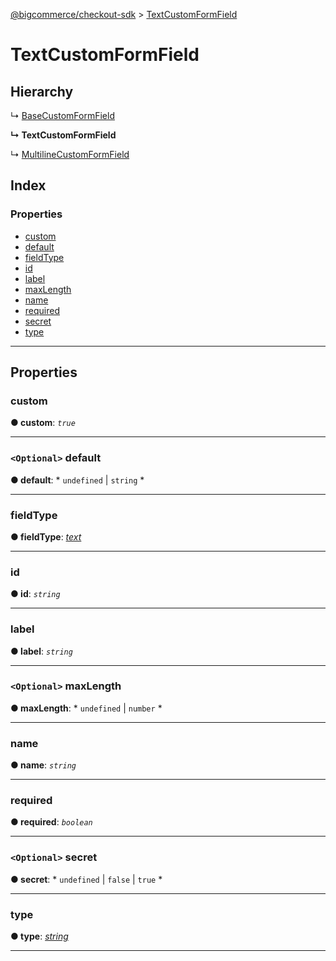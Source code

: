 [@bigcommerce/checkout-sdk](../README.md) > [TextCustomFormField](../interfaces/textcustomformfield.md)

# TextCustomFormField

## Hierarchy

↳  [BaseCustomFormField](basecustomformfield.md)

**↳ TextCustomFormField**

↳  [MultilineCustomFormField](multilinecustomformfield.md)

## Index

### Properties

* [custom](textcustomformfield.md#custom)
* [default](textcustomformfield.md#default)
* [fieldType](textcustomformfield.md#fieldtype)
* [id](textcustomformfield.md#id)
* [label](textcustomformfield.md#label)
* [maxLength](textcustomformfield.md#maxlength)
* [name](textcustomformfield.md#name)
* [required](textcustomformfield.md#required)
* [secret](textcustomformfield.md#secret)
* [type](textcustomformfield.md#type)

---

## Properties

<a id="custom"></a>

###  custom

**● custom**: *`true`*

___
<a id="default"></a>

### `<Optional>` default

**● default**: * `undefined` &#124; `string`
*

___
<a id="fieldtype"></a>

###  fieldType

**● fieldType**: *[text](../enums/formfieldfieldtype.md#text)*

___
<a id="id"></a>

###  id

**● id**: *`string`*

___
<a id="label"></a>

###  label

**● label**: *`string`*

___
<a id="maxlength"></a>

### `<Optional>` maxLength

**● maxLength**: * `undefined` &#124; `number`
*

___
<a id="name"></a>

###  name

**● name**: *`string`*

___
<a id="required"></a>

###  required

**● required**: *`boolean`*

___
<a id="secret"></a>

### `<Optional>` secret

**● secret**: * `undefined` &#124; `false` &#124; `true`
*

___
<a id="type"></a>

###  type

**● type**: *[string](../enums/formfieldtype.md#string)*

___

